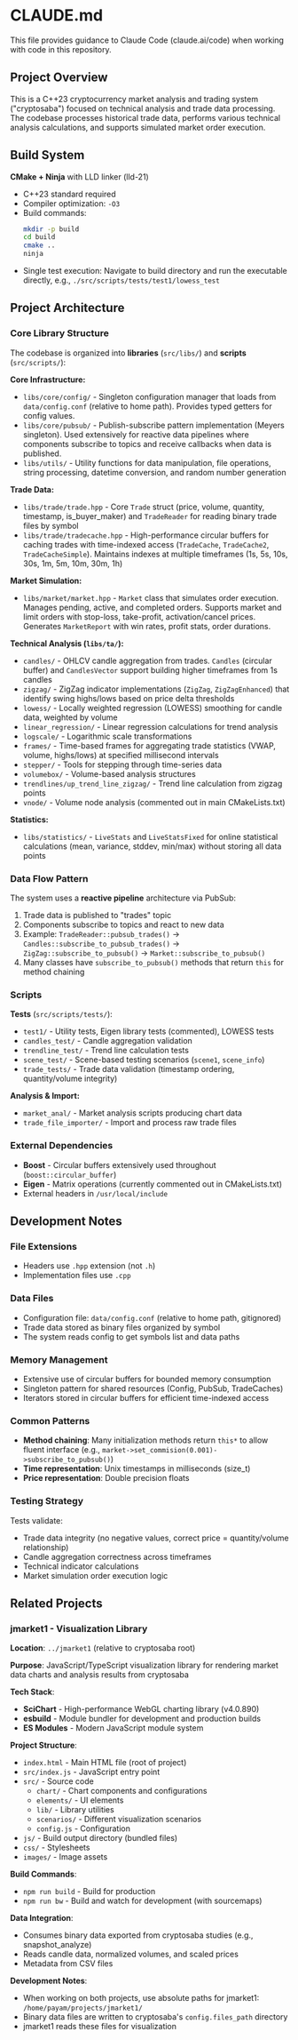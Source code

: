 # CLAUDE.md

This file provides guidance to Claude Code (claude.ai/code) when working with code in this repository.

## Project Overview

This is a C++23 cryptocurrency market analysis and trading system ("cryptosaba") focused on technical analysis and trade data processing. The codebase processes historical trade data, performs various technical analysis calculations, and supports simulated market order execution.

## Build System

**CMake + Ninja** with LLD linker (lld-21)
- C++23 standard required
- Compiler optimization: `-O3`
- Build commands:
  ```bash
  mkdir -p build
  cd build
  cmake ..
  ninja
  ```
- Single test execution: Navigate to build directory and run the executable directly, e.g., `./src/scripts/tests/test1/lowess_test`

## Project Architecture

### Core Library Structure

The codebase is organized into **libraries** (`src/libs/`) and **scripts** (`src/scripts/`):

**Core Infrastructure:**
- `libs/core/config/` - Singleton configuration manager that loads from `data/config.conf` (relative to home path). Provides typed getters for config values.
- `libs/core/pubsub/` - Publish-subscribe pattern implementation (Meyers singleton). Used extensively for reactive data pipelines where components subscribe to topics and receive callbacks when data is published.
- `libs/utils/` - Utility functions for data manipulation, file operations, string processing, datetime conversion, and random number generation

**Trade Data:**
- `libs/trade/trade.hpp` - Core `Trade` struct (price, volume, quantity, timestamp, is_buyer_maker) and `TradeReader` for reading binary trade files by symbol
- `libs/trade/tradecache.hpp` - High-performance circular buffers for caching trades with time-indexed access (`TradeCache`, `TradeCache2`, `TradeCacheSimple`). Maintains indexes at multiple timeframes (1s, 5s, 10s, 30s, 1m, 5m, 10m, 30m, 1h)

**Market Simulation:**
- `libs/market/market.hpp` - `Market` class that simulates order execution. Manages pending, active, and completed orders. Supports market and limit orders with stop-loss, take-profit, activation/cancel prices. Generates `MarketReport` with win rates, profit stats, order durations.

**Technical Analysis (`libs/ta/`):**
- `candles/` - OHLCV candle aggregation from trades. `Candles` (circular buffer) and `CandlesVector` support building higher timeframes from 1s candles
- `zigzag/` - ZigZag indicator implementations (`ZigZag`, `ZigZagEnhanced`) that identify swing highs/lows based on price delta thresholds
- `lowess/` - Locally weighted regression (LOWESS) smoothing for candle data, weighted by volume
- `linear_regression/` - Linear regression calculations for trend analysis
- `logscale/` - Logarithmic scale transformations
- `frames/` - Time-based frames for aggregating trade statistics (VWAP, volume, highs/lows) at specified millisecond intervals
- `stepper/` - Tools for stepping through time-series data
- `volumebox/` - Volume-based analysis structures
- `trendlines/up_trend_line_zigzag/` - Trend line calculation from zigzag points
- `vnode/` - Volume node analysis (commented out in main CMakeLists.txt)

**Statistics:**
- `libs/statistics/` - `LiveStats` and `LiveStatsFixed` for online statistical calculations (mean, variance, stddev, min/max) without storing all data points

### Data Flow Pattern

The system uses a **reactive pipeline** architecture via PubSub:
1. Trade data is published to "trades" topic
2. Components subscribe to topics and react to new data
3. Example: `TradeReader::pubsub_trades()` → `Candles::subscribe_to_pubsub_trades()` → `ZigZag::subscribe_to_pubsub()` → `Market::subscribe_to_pubsub()`
4. Many classes have `subscribe_to_pubsub()` methods that return `this` for method chaining

### Scripts

**Tests** (`src/scripts/tests/`):
- `test1/` - Utility tests, Eigen library tests (commented), LOWESS tests
- `candles_test/` - Candle aggregation validation
- `trendline_test/` - Trend line calculation tests
- `scene_test/` - Scene-based testing scenarios (`scene1`, `scene_info`)
- `trade_tests/` - Trade data validation (timestamp ordering, quantity/volume integrity)

**Analysis & Import:**
- `market_anal/` - Market analysis scripts producing chart data
- `trade_file_importer/` - Import and process raw trade files

### External Dependencies

- **Boost** - Circular buffers extensively used throughout (`boost::circular_buffer`)
- **Eigen** - Matrix operations (currently commented out in CMakeLists.txt)
- External headers in `/usr/local/include`

## Development Notes

### File Extensions
- Headers use `.hpp` extension (not `.h`)
- Implementation files use `.cpp`

### Data Files
- Configuration file: `data/config.conf` (relative to home path, gitignored)
- Trade data stored as binary files organized by symbol
- The system reads config to get symbols list and data paths

### Memory Management
- Extensive use of circular buffers for bounded memory consumption
- Singleton pattern for shared resources (Config, PubSub, TradeCaches)
- Iterators stored in circular buffers for efficient time-indexed access

### Common Patterns
- **Method chaining**: Many initialization methods return `this*` to allow fluent interface (e.g., `market->set_commision(0.001)->subscribe_to_pubsub()`)
- **Time representation**: Unix timestamps in milliseconds (size_t)
- **Price representation**: Double precision floats

### Testing Strategy
Tests validate:
- Trade data integrity (no negative values, correct price = quantity/volume relationship)
- Candle aggregation correctness across timeframes
- Technical indicator calculations
- Market simulation order execution logic

## Related Projects

### jmarket1 - Visualization Library

**Location**: `../jmarket1` (relative to cryptosaba root)

**Purpose**: JavaScript/TypeScript visualization library for rendering market data charts and analysis results from cryptosaba

**Tech Stack**:
- **SciChart** - High-performance WebGL charting library (v4.0.890)
- **esbuild** - Module bundler for development and production builds
- **ES Modules** - Modern JavaScript module system

**Project Structure**:
- `index.html` - Main HTML file (root of project)
- `src/index.js` - JavaScript entry point
- `src/` - Source code
  - `chart/` - Chart components and configurations
  - `elements/` - UI elements
  - `lib/` - Library utilities
  - `scenarios/` - Different visualization scenarios
  - `config.js` - Configuration
- `js/` - Build output directory (bundled files)
- `css/` - Stylesheets
- `images/` - Image assets

**Build Commands**:
- `npm run build` - Build for production
- `npm run bw` - Build and watch for development (with sourcemaps)

**Data Integration**:
- Consumes binary data exported from cryptosaba studies (e.g., snapshot_analyze)
- Reads candle data, normalized volumes, and scaled prices
- Metadata from CSV files

**Development Notes**:
- When working on both projects, use absolute paths for jmarket1: `/home/payam/projects/jmarket1/`
- Binary data files are written to cryptosaba's `config.files_path` directory
- jmarket1 reads these files for visualization
